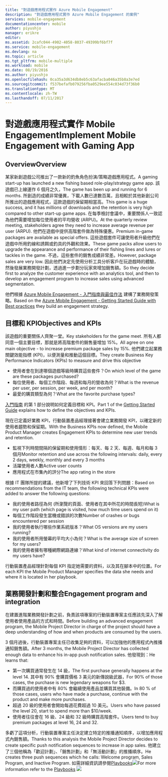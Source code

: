 ```yaml
---
title: "對遊戲應用程式實作 Azure Mobile Engagement"
description: "對遊戲應用程式實作 Azure Mobile Engagement 的案例"
services: mobile-engagement
documentationcenter: mobile
author: piyushjo
manager: erikre
editor: 
ms.assetid: 2cafc044-4902-4058-8037-49399bf6bf7f
ms.service: mobile-engagement
ms.devlang: na
ms.topic: article
ms.tgt_pltfrm: mobile-multiple
ms.workload: mobile
ms.date: 08/19/2016
ms.author: piyushjo
ms.openlocfilehash: 0ca35a3d634db8eb5c63afacba046a35b8a3e7ed
ms.sourcegitcommit: f537befafb079256fba0529ee554c034d73f36b0
ms.translationtype: MT
ms.contentlocale: zh-TW
ms.lasthandoff: 07/11/2017
---
```

# <a name="implement-mobile-engagement-with-gaming-app"></a><span data-ttu-id="062cd-103">對遊戲應用程式實作 Mobile Engagement</span><span class="sxs-lookup"><span data-stu-id="062cd-103">Implement Mobile Engagement with Gaming App</span></span>
## <a name="overview"></a><span data-ttu-id="062cd-104">Overview</span><span class="sxs-lookup"><span data-stu-id="062cd-104">Overview</span></span>
<span data-ttu-id="062cd-105">某家新創遊戲公司推出了一款新的釣魚角色扮演/策略遊戲應用程式。</span><span class="sxs-lookup"><span data-stu-id="062cd-105">A gaming start-up has launched a new fishing based role-play/strategy game app.</span></span> <span data-ttu-id="062cd-106">該遊戲已上線運作 6 個月之久，</span><span class="sxs-lookup"><span data-stu-id="062cd-106">The game has been up and running for 6 months.</span></span> <span data-ttu-id="062cd-107">所創造的成績非常優異，下載人數已達數百萬，且相較於其他新創公司所推出的遊戲應用程式，這款遊戲的保留期相當高。</span><span class="sxs-lookup"><span data-stu-id="062cd-107">This game is a huge success, and it has millions of downloads and the retention is very high compared to other start-up game apps.</span></span> <span data-ttu-id="062cd-108">在每季檢討會議中，重要關係人一致認為他們需要增加每位使用者的平均營收 (ARPU)。</span><span class="sxs-lookup"><span data-stu-id="062cd-108">At the quarterly review meeting, stakeholders agree they need to increase average revenue per user (ARPU).</span></span> <span data-ttu-id="062cd-109">他們在遊戲中提供高階套件做為特殊優惠。</span><span class="sxs-lookup"><span data-stu-id="062cd-109">Premium in-game packages are available as special offers.</span></span> <span data-ttu-id="062cd-110">這些遊戲套件可讓使用者升級他們在遊戲中所用釣線和誘餌或釣具的外觀和效果。</span><span class="sxs-lookup"><span data-stu-id="062cd-110">These game packs allow users to upgrade the appearance and performance of their fishing lines and lures or tackles in the game.</span></span> <span data-ttu-id="062cd-111">不過，這些套件的銷售成績非常差。</span><span class="sxs-lookup"><span data-stu-id="062cd-111">However, package sales are very low.</span></span> <span data-ttu-id="062cd-112">因此他們決定先使用分析工具分析客戶在玩遊戲時的體驗，然後發展業務開發計劃，透過進一步劃分玩家來增加銷售額。</span><span class="sxs-lookup"><span data-stu-id="062cd-112">So they decide first to analyze the customer experience with an analytics tool, and then to develop an engagement program to increase sales using advanced segmentation.</span></span>

<span data-ttu-id="062cd-113">他們根據 [Azure Mobile Engagement - 入門指南與最佳作法](mobile-engagement-getting-started-best-practices.md) 建構了業務開發策略。</span><span class="sxs-lookup"><span data-stu-id="062cd-113">Based on the [Azure Mobile Engagement - Getting Started Guide with Best practices](mobile-engagement-getting-started-best-practices.md) they build an engagement strategy.</span></span>

## <a name="objectives-and-kpis"></a><span data-ttu-id="062cd-114">目標和 KPI</span><span class="sxs-lookup"><span data-stu-id="062cd-114">Objectives and KPIs</span></span>
<span data-ttu-id="062cd-115">該遊戲的重要關係人齊聚一堂。</span><span class="sxs-lookup"><span data-stu-id="062cd-115">Key stakeholders for the game meet.</span></span> <span data-ttu-id="062cd-116">所有人都同意一個主要目標，那就是將高階套件的銷售量增加 15%。</span><span class="sxs-lookup"><span data-stu-id="062cd-116">All agree on one main objective - to increase premium package sales by 15%.</span></span> <span data-ttu-id="062cd-117">他們建立起業務關鍵效能指標 (KPI)，以便測量和推動這個目標。</span><span class="sxs-lookup"><span data-stu-id="062cd-117">They create Business Key Performance Indicators (KPIs) to measure and drive this objective</span></span>

* <span data-ttu-id="062cd-118">使用者會在到達哪個遊戲等級時購買這些套件？</span><span class="sxs-lookup"><span data-stu-id="062cd-118">On which level of the game are these packages purchased?</span></span>
* <span data-ttu-id="062cd-119">每位使用者、每個工作階段、每週和每月的營收為何？</span><span class="sxs-lookup"><span data-stu-id="062cd-119">What is the revenue per user, per session, per week, and per month?</span></span>
* <span data-ttu-id="062cd-120">最愛的購買類型為何？</span><span class="sxs-lookup"><span data-stu-id="062cd-120">What are the favorite purchase types?</span></span>

<span data-ttu-id="062cd-121">[入門指南](mobile-engagement-getting-started-best-practices.md) 的第 1 部分說明如何定義目標和 KPI。</span><span class="sxs-lookup"><span data-stu-id="062cd-121">Part 1 of the [Getting Started Guide](mobile-engagement-getting-started-best-practices.md) explains how to define the objectives and KPIs.</span></span> 

<span data-ttu-id="062cd-122">現在已定義好業務 KPI，行動裝置產品經理接著會建立業務開發 KPI，以確定新的使用者趨勢和保留期。</span><span class="sxs-lookup"><span data-stu-id="062cd-122">With the Business KPIs now defined, the Mobile Product Manager creates Engagement KPIs to determine new user trends and retention.</span></span>

* <span data-ttu-id="062cd-123">監視下列時間間隔的保留期和使用情形：每天、每 2 天、每週、每月和每 3 個月</span><span class="sxs-lookup"><span data-stu-id="062cd-123">Monitor retention and use across the following intervals: daily, every 2 days, weekly, monthly and every 3 months</span></span>
* <span data-ttu-id="062cd-124">活躍使用者人數</span><span class="sxs-lookup"><span data-stu-id="062cd-124">Active user counts</span></span>
* <span data-ttu-id="062cd-125">應用程式在市集內的評分</span><span class="sxs-lookup"><span data-stu-id="062cd-125">The app rating in the store</span></span>

<span data-ttu-id="062cd-126">根據 IT 團隊所提的建議，他新增了下列技術 KPI 來回答下列問題：</span><span class="sxs-lookup"><span data-stu-id="062cd-126">Based on recommendations from the IT team, the following technical KPIs were added to answer the following questions:</span></span>

* <span data-ttu-id="062cd-127">我的使用者路徑為何 (所瀏覽的頁面、使用者在其中所花的時間長短)</span><span class="sxs-lookup"><span data-stu-id="062cd-127">What is my user path (which page is visited, how much time users spend on it)</span></span>
* <span data-ttu-id="062cd-128">每個工作階段發生當機或錯誤的次數</span><span class="sxs-lookup"><span data-stu-id="062cd-128">Number of crashes or bugs encountered per session</span></span>
* <span data-ttu-id="062cd-129">我的使用者執行哪些作業系統版本？</span><span class="sxs-lookup"><span data-stu-id="062cd-129">What OS versions are my users running?</span></span>
* <span data-ttu-id="062cd-130">我的使用者所用螢幕的平均大小為何？</span><span class="sxs-lookup"><span data-stu-id="062cd-130">What is the average size of screen for my users?</span></span>
* <span data-ttu-id="062cd-131">我的使用者擁有哪種網際網路連線？</span><span class="sxs-lookup"><span data-stu-id="062cd-131">What kind of internet connectivity do my users have?</span></span>

<span data-ttu-id="062cd-132">行動裝置產品經理針對每個 KPI 指定她需要的資料，以及其在腳本中的位置。</span><span class="sxs-lookup"><span data-stu-id="062cd-132">For each KPI the Mobile Product Manager specifies the data she needs and where it is located in her playbook.</span></span>

## <a name="engagement-program-and-integration"></a><span data-ttu-id="062cd-133">業務開發計劃和整合</span><span class="sxs-lookup"><span data-stu-id="062cd-133">Engagement program and integration</span></span>
<span data-ttu-id="062cd-134">在建置進階業務開發計劃之前，負責該項專案的行動裝置專案主任應該先深入了解使用者使用產品的方式和時間。</span><span class="sxs-lookup"><span data-stu-id="062cd-134">Before building an advanced engagement program, the Mobile Project Director in charge of the project should have a deep understanding of how and when products are consumed by the users.</span></span>

<span data-ttu-id="062cd-135">3 個月過後，行動裝置專案主任已收集足夠的資料，可以加強他的應用程式內推播通知銷售額。</span><span class="sxs-lookup"><span data-stu-id="062cd-135">After 3 months, the Mobile Project Director has collected enough data to enhance his in-app push notification sales.</span></span> <span data-ttu-id="062cd-136">他發現到：</span><span class="sxs-lookup"><span data-stu-id="062cd-136">He learns that:</span></span>

* <span data-ttu-id="062cd-137">第一次購買通常發生在 14 級，</span><span class="sxs-lookup"><span data-stu-id="062cd-137">The first purchase generally happens at the level 14.</span></span> <span data-ttu-id="062cd-138">其中有 90% 會購買價格 3 美元的新傳說級武器，</span><span class="sxs-lookup"><span data-stu-id="062cd-138">For 90% of those cases, the purchase is new legendary weapons for $3.</span></span>
* <span data-ttu-id="062cd-139">而購買過的使用者中有 80% 會繼續使用產品並購買其他裝備。</span><span class="sxs-lookup"><span data-stu-id="062cd-139">In 80 % of those cases, users who have made a purchase, continue with the product and make more purchases.</span></span>
* <span data-ttu-id="062cd-140">超過 20 級的使用者會開始每週花費超過 10 美元。</span><span class="sxs-lookup"><span data-stu-id="062cd-140">Users who have passed the level 20, start to spend more than $10/week.</span></span>
* <span data-ttu-id="062cd-141">使用者往往會在 16 級、24 級和 32 級時購買高階套件。</span><span class="sxs-lookup"><span data-stu-id="062cd-141">Users tend to buy premium packages at level 16, 24 and 32.</span></span>

<span data-ttu-id="062cd-142">多虧了這項分析，行動裝置專案主任決定建立特定的推播通知順序，以增加應用程式內銷售額。</span><span class="sxs-lookup"><span data-stu-id="062cd-142">Thanks to this analysis the Mobile Project Director decides to create specific push notification sequences to increase in app sales.</span></span> <span data-ttu-id="062cd-143">他建立了三個他稱為「歡迎計劃」、「銷售計劃」和「無活動計劃」的推播順序。</span><span class="sxs-lookup"><span data-stu-id="062cd-143">He creates three push sequences which he calls: Welcome program, Sales Program, and Inactive Program.</span></span> <span data-ttu-id="062cd-144">如需詳細資訊請參閱[Playbooks](https://github.com/Azure/azure-mobile-engagement-samples/tree/master/Playbooks)![][1]</span><span class="sxs-lookup"><span data-stu-id="062cd-144">For more information refer to the [Playbooks](https://github.com/Azure/azure-mobile-engagement-samples/tree/master/Playbooks) ![][1]</span></span>

<!--Image references-->

[1]: ./media/mobile-engagement-game-scenario/notification-scenario.png

<!--Link references-->
